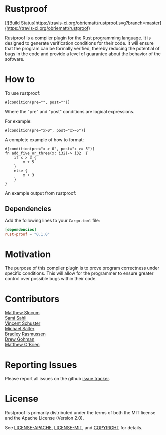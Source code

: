 # Rustproof

[![Build Status]https://travis-ci.org/obriematt/rustproof.svg?branch=master](https://travis-ci.org/obriematt/rustproof)


Rustproof is a compiler plugin for the Rust programming language. It is designed
to generate verification conditions for their code. It will ensure that the program can be formally verified, thereby reducing the potential of bugs in the code and provide a level of guarantee about the behavior of the software.


# How to

To use rustproof:  

`#[condition(pre="", post="")]`

Where the "pre" and "post" conditions are logical expressions.

For example:

`#[condition(pre="x>0", post="x>=5")]`

A complete example of how to format:

    #[condition(pre="x > 0", post="x >= 5")]
	fn add_five_or_three(x: i32)-> i32  {
        if x > 3 {  
            x + 5  
        }  
        else {  
            x + 3  
        }  
    }

An example output from rustproof:

## Dependencies

Add the following lines to your `Cargo.toml` file:

```toml
[dependencies]
rust-proof = "0.1.0"
```


# Motivation
The purpose of this compiler plugin is to prove program correctness under specific conditions. This will allow for the programmer to ensure greater control over possible bugs within their code.

# Contributors
[Matthew Slocum][acro]  
[Sami Sahli][sahli]  
[Vincent Schuster][schuster]  
[Michael Salter][salter]  
[Bradley Rasmussen][rasmussen]  
[Drew Gohman][gohman]  
[Matthew O'Brien][obrien]  

[acro]:https://github.com/arc3x
[sahli]:https://github.com/ssahli
[schuster]:https://github.com/VSchuster
[salter]:https://github.com/salterm
[rasmussen]:https://github.com/bajr
[gohman]:https://github.com/found101
[obrien]:https://github.com/obriematt

# Reporting Issues

Please report all issues on the github [issue tracker][issues].

[issues]:https://github.com/Rust-Proof/rustproof/issues


# License

Rustproof is primarily distributed under the terms of both the MIT license and the Apache License (Version 2.0).

See [LICENSE-APACHE][1], [LICENSE-MIT][2], and [COPYRIGHT][3] for details.

[1]:https://github.com/Rust-Proof/rustproof/blob/master/LICENSE-APACHE
[2]:https://github.com/Rust-Proof/rustproof/blob/master/LICENSE-MIT
[3]:https://github.com/Rust-Proof/rustproof/blob/master/COPYRIGHT

